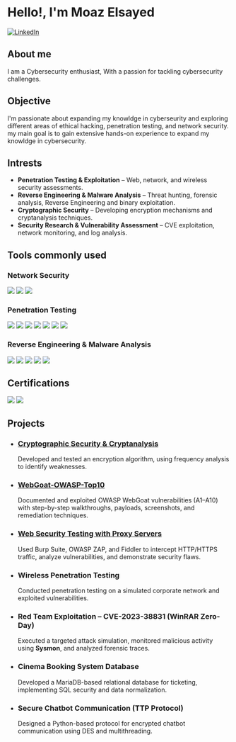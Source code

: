 # Hello!, I'm Moaz Elsayed

[![LinkedIn](https://img.shields.io/badge/LinkedIn-0072b1?style=for-the-badge&logo=linkedin&logoColor=white)](https://www.linkedin.com/in/moaz-elsayed-23a6902b3/)

## About me
I am a Cybersecurity enthusiast, With a passion for tackling cybersecurity challenges.


## Objective
I'm passionate about expanding my knowldge in cyberseurity and exploring different areas of ethical hacking, penetration testing, and network security. my main goal is to gain extensive hands-on experience to expand my knowldge in cybersecurity.


## Intrests 
- **Penetration Testing & Exploitation** – Web, network, and wireless security assessments.  
- **Reverse Engineering & Malware Analysis** – Threat hunting, forensic analysis, Reverse Engineering and binary exploitation.  
- **Cryptographic Security** – Developing encryption mechanisms and cryptanalysis techniques.  
- **Security Research & Vulnerability Assessment** – CVE exploitation, network monitoring, and log analysis.  


## Tools commonly used 

### Network Security  
<div>
    <img src="https://img.shields.io/badge/-Snort-FF0000?style=for-the-badge&logo=Snort&logoColor=white" />
    <img src="https://img.shields.io/badge/-Nmap-005571?style=for-the-badge&logo=Nmap&logoColor=white" />
    <img src="https://img.shields.io/badge/-Netcat-000000?style=for-the-badge&logo=GNU-Bash&logoColor=white" />
</div>

### Penetration Testing  
<div>
    <img src="https://img.shields.io/badge/-Metasploit-005571?style=for-the-badge&logo=Metasploit&logoColor=white" />
    <img src="https://img.shields.io/badge/-Burp_Suite-FF6C37?style=for-the-badge&logo=BurpSuite&logoColor=white" />
    <img src="https://img.shields.io/badge/-Nmap-005571?style=for-the-badge&logo=Nmap&logoColor=white" />
    <img src="https://img.shields.io/badge/-Gobuster-000000?style=for-the-badge&logoColor=white" />
    <img src="https://img.shields.io/badge/-ffuf-008000?style=for-the-badge&logoColor=white" />
    <img src="https://img.shields.io/badge/-OWASP_ZAP-000000?style=for-the-badge&logo=OWASP&logoColor=white" />
    <img src="https://img.shields.io/badge/-Fiddler-FFCC00?style=for-the-badge&logo=Progress&logoColor=black" />
</div>

### Reverse Engineering & Malware Analysis  
<div>
    <img src="https://img.shields.io/badge/-IDA_Pro-004080?style=for-the-badge&logo=Hex-Rays&logoColor=white" />
    <img src="https://img.shields.io/badge/-x64dbg-000000?style=for-the-badge&logo=WindowsTerminal&logoColor=white" />
    <img src="https://img.shields.io/badge/-Cuckoo_Sandbox-800000?style=for-the-badge&logo=OpenBugBounty&logoColor=white" />
    <img src="https://img.shields.io/badge/-FireEye_FLARE_VM-FF0000?style=for-the-badge&logo=FireEye&logoColor=white" />
    <img src="https://img.shields.io/badge/-Process_Monitor_(ProcMon)-0078D4?style=for-the-badge&logo=Microsoft&logoColor=white" />
</div>



## Certifications  
<div>
    <img src="https://img.shields.io/badge/-Jr_Penetration_Tester_Certificate-1A1A1A?style=for-the-badge&logo=TryHackMe&logoColor=red" />
    <img src="https://img.shields.io/badge/-Web_Fundamentals_Certificate-1A1A1A?style=for-the-badge&logo=TryHackMe&logoColor=red" />
</div>



## Projects  

- ###  [**Cryptographic Security & Cryptanalysis**  ](https://github.com/MoazAlHossary/Cryptographic-Encryption-Cryptanalysis-Project)
    Developed and tested an encryption algorithm, using frequency analysis to identify weaknesses.  

- ### [**WebGoat-OWASP-Top10**](https://github.com/MoazAlHossary/webgoat-owasp-top10)
    Documented and exploited OWASP WebGoat vulnerabilities (A1–A10) with step-by-step walkthroughs, payloads, screenshots, and remediation techniques.
        
- ### [Web Security Testing with Proxy Servers  ](https://github.com/MoazAlHossary/web-security-proxy-lab)
    Used Burp Suite, OWASP ZAP, and Fiddler to intercept HTTP/HTTPS traffic, analyze vulnerabilities, and demonstrate security flaws.  

- ### **Wireless Penetration Testing**  
    Conducted penetration testing on a simulated corporate network and exploited vulnerabilities.  

- ### **Red Team Exploitation – CVE-2023-38831 (WinRAR Zero-Day)**  
    Executed a targeted attack simulation, monitored malicious activity using **Sysmon**, and analyzed forensic traces.  

- ### Cinema Booking System Database  
    Developed a MariaDB-based relational database for ticketing, implementing SQL security and data normalization.  

- ### Secure Chatbot Communication (TTP Protocol)  
    Designed a Python-based protocol for encrypted chatbot communication using DES and multithreading.  
